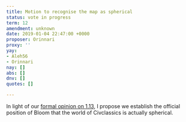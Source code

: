 ```yaml
---
title: Motion to recognise the map as spherical
status: vote in progress
term: 12
amendment: unknown
date: 2019-01-04 22:47:00 +0000
proposer: Orinnari
proxy: ''
yay:
- Aleh56
- Orinnari
nay: []
abs: []
dnv: []
quotes: []

---
```

In light of our [formal opinion on 1.13](./m076), I propose we establish the official position of Bloom that the world of Civclassics is actually spherical.